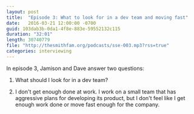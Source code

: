 ```yaml
---
layout: post
title:  "Episode 3: What to look for in a dev team and moving fast"
date:   2016-03-21 12:00:00 -0700
guid: 103dab3b-0da1-4f8e-883e-59552132c115
duration: "32:01"
length: 30740779
file: "http://thesmithfam.org/podcasts/sse-003.mp3?rss=true"
categories: interviewing
---
```


In episode 3, Jamison and Dave answer two questions:

1. What should I look for in a dev team?

2. I don't get enough done at work. I work on a small team that has aggressive plans for developing its product, but I don't feel like I get enough work done or move fast enough for the company.
